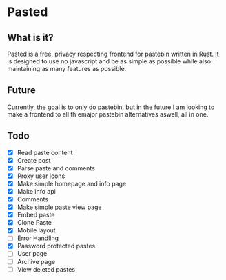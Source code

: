 # Pasted

## What is it?

Pasted is a free, privacy respecting frontend for pastebin written in Rust. It is designed to use no javascript and be as simple as possible while also maintaining as many features as possible.

## Future

Currently, the goal is to only do pastebin, but in the future I am looking to make a frontend to all th emajor pastebin alternatives aswell, all in one.

## Todo

- [x] Read paste content
- [x] Create post
- [x] Parse paste and comments
- [x] Proxy user icons
- [x] Make simple homepage and info page
- [x] Make info api
- [x] Comments
- [x] Make simple paste view page
- [x] Embed paste
- [x] Clone Paste
- [x] Mobile layout
- [ ] Error Handling
- [x] Password protected pastes
- [ ] User page
- [ ] Archive page
- [ ] View deleted pastes
